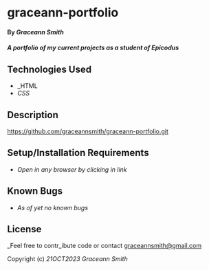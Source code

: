 # graceann-portfolio


#### By _**Graceann Smith**_

#### _A portfolio of my current projects as a student of Epicodus_

## Technologies Used

* _HTML
* _CSS_


## Description

https://github.com/graceannsmith/graceann-portfolio.git

## Setup/Installation Requirements

* _Open in any browser by clicking in link_




## Known Bugs

* _As of yet no known bugs_
  

## License

_Feel free to contr_ibute code or contact graceannsmith@gmail.com

Copyright (c) _21OCT2023_ _Graceann Smith_

